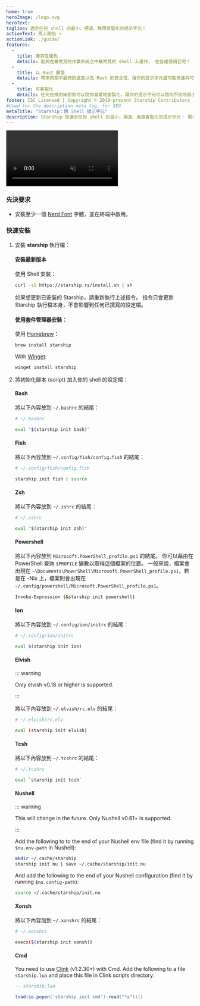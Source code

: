 ```yaml
---
home: true
heroImage: /logo.svg
heroText:
tagline: 適合任何 shell 的最小、極速、無限客製化的提示字元！
actionText: 馬上開始 →
actionLink: ./guide/
features:
  - 
    title: 兼容性優先
    details: 能夠在最常見的作業系統之中最常見的 shell 上運作。 在各處使用它吧！
  - 
    title: 以 Rust 開發
    details: 帶來同類中最快的速度以及 Rust 的安全性，讓你的提示字元盡可能快速與可靠。
  - 
    title: 可客製化
    details: 任何些微的細節都可以隨你喜愛地客製化，讓你的提示字元可以隨你所欲地最小化或是充滿各種特色。
footer: ISC Licensed | Copyright © 2019-present Starship Contributors
#Used for the description meta tag, for SEO
metaTitle: "Starship：跨 Shell 提示字元"
description: Starship 是適合任何 shell 的最小、極速、高度客製化的提示字元！ 顯示你需要的訊息，同時保持順暢與最小化。 Quick installation available for Bash, Fish, ZSH, Ion, Tcsh, Elvish, Nu, Xonsh, Cmd, and PowerShell.
---
```


<div class="center">
  <video class="demo-video" muted autoplay loop playsinline>
    <source src="/demo.webm" type="video/webm">
    <source src="/demo.mp4" type="video/mp4">
  </video>
</div>

### 先決要求

- 安裝至少一個 [Nerd Font](https://www.nerdfonts.com/) 字體，並在終端中啟用。

### 快速安裝

1. 安裝 **starship** 執行檔：


   #### 安裝最新版本

   使用 Shell 安裝：

   ```sh
   curl -sS https://starship.rs/install.sh | sh
   ```

   如果想更新已安裝的 Starship，請重新執行上述指令。 指令只會更新 Starship 執行檔本身，不會影響到任何已撰寫的設定檔。


   #### 使用套件管理器安裝：

   使用 [Homebrew](https://brew.sh/)：

   ```sh
   brew install starship
   ```
   With [Winget](https://github.com/microsoft/winget-cli):

   ```powershell
   winget install starship
   ```

1. 將初始化腳本 (script) 加入你的 shell 的設定檔：


   #### Bash

   將以下內容放到 `~/.bashrc` 的結尾：

   ```sh
   # ~/.bashrc

   eval "$(starship init bash)"
   ```


   #### Fish

   將以下內容放到 `~/.config/fish/config.fish` 的結尾：

   ```sh
   # ~/.config/fish/config.fish

   starship init fish | source
   ```


   #### Zsh

   將以下內容放到 `~/.zshrc` 的結尾：

   ```sh
   # ~/.zshrc

   eval "$(starship init zsh)"
   ```


   #### Powershell

   將以下內容放到 `Microsoft.PowerShell_profile.ps1` 的結尾。 你可以藉由在 PowerShell 查詢 `$PROFILE` 變數以取得這個檔案的位置。 一般來說，檔案會出現在 `~\Documents\PowerShell\Microsoft.PowerShell_profile.ps1`，若是在 -Nix 上，檔案則會出現在 `~/.config/powershell/Microsoft.PowerShell_profile.ps1`。

   ```sh
   Invoke-Expression (&starship init powershell)
   ```


   #### Ion

   將以下內容放到 `~/.config/ion/initrc` 的結尾：

   ```sh
   # ~/.config/ion/initrc

   eval $(starship init ion)
   ```


   #### Elvish

   ::: warning

   Only elvish v0.18 or higher is supported.

   :::

   將以下內容放到 `~/.elvish/rc.elv` 的結尾：

   ```sh
   # ~/.elvish/rc.elv

   eval (starship init elvish)
   ```


   #### Tcsh

   將以下內容放到 `~/.tcshrc` 的結尾：

   ```sh
   # ~/.tcshrc

   eval `starship init tcsh`
   ```


   #### Nushell

   ::: warning

   This will change in the future. Only Nushell v0.61+ is supported.

   :::

   Add the following to to the end of your Nushell env file (find it by running `$nu.env-path` in Nushell):
   ```sh
   mkdir ~/.cache/starship
   starship init nu | save ~/.cache/starship/init.nu
   ```

   And add the following to the end of your Nushell configuration (find it by running `$nu.config-path`):

   ```sh
   source ~/.cache/starship/init.nu
   ```

   #### Xonsh

   將以下內容加到 `~/.xonshrc` 的結尾：

   ```sh
   # ~/.xonshrc

   execx($(starship init xonsh))
   ```


   #### Cmd

   You need to use [Clink](https://chrisant996.github.io/clink/clink.html) (v1.2.30+) with Cmd. Add the following to a file `starship.lua` and place this file in Clink scripts directory:

   ```lua
   -- starship.lua

   load(io.popen('starship init cmd'):read("*a"))()
   ```
